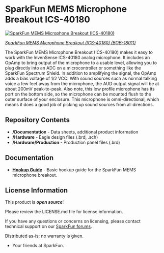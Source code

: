 SparkFun MEMS Microphone Breakout ICS-40180
========================================

[![SparkFun MEMS Microphone Breakout (ICS-40180)]()](https://www.sparkfun.com/products/18011)

[*SparkFun MEMS Microphone Breakout (ICS-40180) (BOB-18011)*](https://www.sparkfun.com/products/18011)

The SparkFun MEMS Microphone Breakout (ICS-40180) makes it easy to work with the InvenSense ICS-40180 analog microphone. It includes an OpAmp to bring output of the microphone to a usable level, allowing you to plug directly into an ADC on a microcontroller or something like the SparkFun Spectrum Shield. In addition to amplifying the signal, the OpAmp adds a bias voltage of 1/2 VCC. With sound sources such as normal talking voice a few feet away from the microphone, the AUD output signal will be at about 200mV peak-to-peak. Also note, this low profile microphone has its port on the bottom side, so the microphone can be mounted flush to the outer surface of your enclosure. This microphone is omni-directional, which means it does a good job of picking up sound sources from all directions.

Repository Contents
-------------------

* **/Documentation** - Data sheets, additional product information
* **/Hardware** - Eagle design files (.brd, .sch)
* **/Hardware/Production** - Production panel files (.brd)

Documentation
--------------
* **[Hookup Guide]()** - Basic hookup guide for the SparkFun MEMS microphone breakout.

License Information
-------------------

This product is _**open source**_! 

Please review the LICENSE.md file for license information. 

If you have any questions or concerns on licensing, please contact technical support on our [SparkFun forums](https://forum.sparkfun.com/viewforum.php?f=152).

Distributed as-is; no warranty is given.

- Your friends at SparkFun.

_<COLLABORATION CREDIT>_
